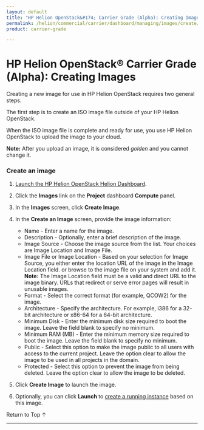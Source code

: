 ```yaml
---
layout: default
title: "HP Helion OpenStack&#174; Carrier Grade (Alpha): Creating Images"
permalink: /helion/commercial/carrier/dashboard/managing/images/create/
product: carrier-grade

---
```

<!--UNDER REVISION-->

<script>

function PageRefresh {
onLoad="window.refresh"
}

PageRefresh();

</script>

<!--
<p style="font-size: small;"> <a href="/helion/commercial/carrier/ga1/install/">&#9664; PREV</a> | <a href="/helion/commercial/carrier/ga1/install-overview/">&#9650; UP</a> | <a href="/helion/commercial/carrier/ga1/">NEXT &#9654;</a></p> 
-->

# HP Helion OpenStack&#174; Carrier Grade (Alpha): Creating Images

Creating a new image for use in HP Helion OpenStack requires two general steps.

The first step is to create an ISO image file outside of your HP Helion OpenStack. 

When the ISO image file is complete and ready for use, you use HP Helion OpenStack to upload the image to your cloud.

**Note:** After you upload an image, it is considered *golden* and you cannot change it.

### Create an image ###

1. [Launch the HP Helion OpenStack Helion Dashboard](/helion/openstack/carrier/dashboard/login/).

2. Click the **Images** link on the **Project** dashboard **Compute** panel.

3. In the **Images** screen, click **Create Image**.

4. In the **Create an Image** screen, provide the image information:

	* Name - Enter a name for the image.
	* Description - Optionally, enter a brief description of the image.
	* Image Source - Choose the image source from the list. Your choices are Image Location and Image File.
	* Image File or Image Location - Based on your selection for Image Source, you either enter the location URL of the image in the Image Location field. or browse to the image file on your system and add it.
		**Note:** The Image Location field must be a valid and direct URL to the image binary. URLs that redirect or serve error pages will result in unusable images.
	* Format - Select the correct format (for example, QCOW2) for the image.
	* Architecture - Specify the architecture. For example, i386 for a 32-bit architecture or x86-64 for a 64-bit architecture.
	* Minimum Disk - Enter the minimum disk size required to boot the image. Leave the field blank to specify no minimum. 
	* Minimum RAM (MB) - Enter the minimum memory size required to boot the image. Leave the field blank to specify no minimum.
	* Public - Select this option to make the image public to all users with access to the current project. Leave the option clear to allow the image to be used in all projects in the domain.
	* Protected - Select this option to prevent the image from being deleted.  Leave the option clear to allow the image to be deleted.

5. Click **Create Image** to launch the image.	

6. Optionally, you can click **Launch** to [create a running instance](/helion/commercial/carrier/dashboard/managing/instances/create/) based on this image.

<a href="#top" style="padding:14px 0px 14px 0px; text-decoration: none;"> Return to Top &#8593; </a>


----
